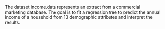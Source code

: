 The dataset income.data represents an extract from a commercial marketing database.
The goal is to fit a regression tree to predict the annual income of a household from 13 demographic
attributes and interpret the results.
